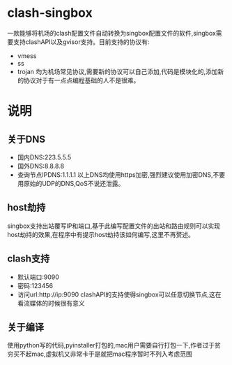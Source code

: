# clash-singbox
一款能够将机场的clash配置文件自动转换为singbox配置文件的软件,singbox需要支持clashAPI以及gvisor支持。目前支持的协议有:
* vmess
* ss
* trojan
均为机场常见协议,需要新的协议可以自己添加,代码是模块化的,添加新的协议对于有一点点编程基础的人不是很难。
# 说明
## 关于DNS
* 国内DNS:223.5.5.5
* 国外DNS:8.8.8.8
* 查询节点IPDNS:1.1.1.1
以上DNS均使用https加密,强烈建议使用加密DNS,不要用原始的UDP的DNS,QoS不说还泄露。
## host劫持
singbox支持出站覆写IP和端口,基于此编写配置文件的出站和路由规则可以实现host劫持的效果,在程序中有提示host劫持该如何编写,这里不再赘述。
## clash支持
* 默认端口:9090
* 密码:123456
* 访问url:http://ip:9090
clashAPI的支持使得singbox可以任意切换节点,这在看流媒体的时候很有意义
## 关于编译
使用python写的代码,pyinstaller打包的,mac用户需要自行打包一下,作者过于贫穷买不起mac,虚拟机又非常卡于是就把mac程序暂时不列入考虑范围

